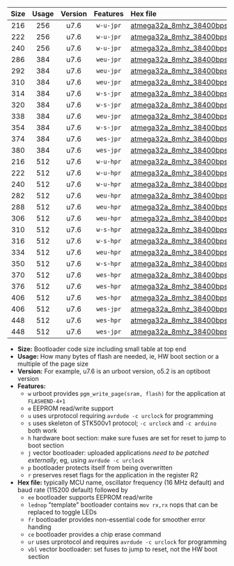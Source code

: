 |Size|Usage|Version|Features|Hex file|
|:-:|:-:|:-:|:-:|:--|
|216|256|u7.6|`w-u-jpr`|[atmega32a_8mhz_38400bps_ur_vbl.hex](https://raw.githubusercontent.com/stefanrueger/urboot/main/bootloaders/atmega32a/fcpu_8mhz/38400_bps/atmega32a_8mhz_38400bps_ur_vbl.hex)|
|222|256|u7.6|`w-u-jpr`|[atmega32a_8mhz_38400bps_lednop_ur_vbl.hex](https://raw.githubusercontent.com/stefanrueger/urboot/main/bootloaders/atmega32a/fcpu_8mhz/38400_bps/atmega32a_8mhz_38400bps_lednop_ur_vbl.hex)|
|240|256|u7.6|`w-u-jpr`|[atmega32a_8mhz_38400bps_lednop_fr_ur_vbl.hex](https://raw.githubusercontent.com/stefanrueger/urboot/main/bootloaders/atmega32a/fcpu_8mhz/38400_bps/atmega32a_8mhz_38400bps_lednop_fr_ur_vbl.hex)|
|286|384|u7.6|`weu-jpr`|[atmega32a_8mhz_38400bps_ee_ur_vbl.hex](https://raw.githubusercontent.com/stefanrueger/urboot/main/bootloaders/atmega32a/fcpu_8mhz/38400_bps/atmega32a_8mhz_38400bps_ee_ur_vbl.hex)|
|292|384|u7.6|`weu-jpr`|[atmega32a_8mhz_38400bps_ee_lednop_ur_vbl.hex](https://raw.githubusercontent.com/stefanrueger/urboot/main/bootloaders/atmega32a/fcpu_8mhz/38400_bps/atmega32a_8mhz_38400bps_ee_lednop_ur_vbl.hex)|
|310|384|u7.6|`weu-jpr`|[atmega32a_8mhz_38400bps_ee_lednop_fr_ur_vbl.hex](https://raw.githubusercontent.com/stefanrueger/urboot/main/bootloaders/atmega32a/fcpu_8mhz/38400_bps/atmega32a_8mhz_38400bps_ee_lednop_fr_ur_vbl.hex)|
|314|384|u7.6|`w-s-jpr`|[atmega32a_8mhz_38400bps_vbl.hex](https://raw.githubusercontent.com/stefanrueger/urboot/main/bootloaders/atmega32a/fcpu_8mhz/38400_bps/atmega32a_8mhz_38400bps_vbl.hex)|
|320|384|u7.6|`w-s-jpr`|[atmega32a_8mhz_38400bps_lednop_vbl.hex](https://raw.githubusercontent.com/stefanrueger/urboot/main/bootloaders/atmega32a/fcpu_8mhz/38400_bps/atmega32a_8mhz_38400bps_lednop_vbl.hex)|
|338|384|u7.6|`weu-jpr`|[atmega32a_8mhz_38400bps_ee_lednop_fr_ce_ur_vbl.hex](https://raw.githubusercontent.com/stefanrueger/urboot/main/bootloaders/atmega32a/fcpu_8mhz/38400_bps/atmega32a_8mhz_38400bps_ee_lednop_fr_ce_ur_vbl.hex)|
|354|384|u7.6|`w-s-jpr`|[atmega32a_8mhz_38400bps_lednop_fr_vbl.hex](https://raw.githubusercontent.com/stefanrueger/urboot/main/bootloaders/atmega32a/fcpu_8mhz/38400_bps/atmega32a_8mhz_38400bps_lednop_fr_vbl.hex)|
|374|384|u7.6|`wes-jpr`|[atmega32a_8mhz_38400bps_ee_vbl.hex](https://raw.githubusercontent.com/stefanrueger/urboot/main/bootloaders/atmega32a/fcpu_8mhz/38400_bps/atmega32a_8mhz_38400bps_ee_vbl.hex)|
|380|384|u7.6|`wes-jpr`|[atmega32a_8mhz_38400bps_ee_lednop_vbl.hex](https://raw.githubusercontent.com/stefanrueger/urboot/main/bootloaders/atmega32a/fcpu_8mhz/38400_bps/atmega32a_8mhz_38400bps_ee_lednop_vbl.hex)|
|216|512|u7.6|`w-u-hpr`|[atmega32a_8mhz_38400bps_ur.hex](https://raw.githubusercontent.com/stefanrueger/urboot/main/bootloaders/atmega32a/fcpu_8mhz/38400_bps/atmega32a_8mhz_38400bps_ur.hex)|
|222|512|u7.6|`w-u-hpr`|[atmega32a_8mhz_38400bps_lednop_ur.hex](https://raw.githubusercontent.com/stefanrueger/urboot/main/bootloaders/atmega32a/fcpu_8mhz/38400_bps/atmega32a_8mhz_38400bps_lednop_ur.hex)|
|240|512|u7.6|`w-u-hpr`|[atmega32a_8mhz_38400bps_lednop_fr_ur.hex](https://raw.githubusercontent.com/stefanrueger/urboot/main/bootloaders/atmega32a/fcpu_8mhz/38400_bps/atmega32a_8mhz_38400bps_lednop_fr_ur.hex)|
|282|512|u7.6|`weu-hpr`|[atmega32a_8mhz_38400bps_ee_ur.hex](https://raw.githubusercontent.com/stefanrueger/urboot/main/bootloaders/atmega32a/fcpu_8mhz/38400_bps/atmega32a_8mhz_38400bps_ee_ur.hex)|
|288|512|u7.6|`weu-hpr`|[atmega32a_8mhz_38400bps_ee_lednop_ur.hex](https://raw.githubusercontent.com/stefanrueger/urboot/main/bootloaders/atmega32a/fcpu_8mhz/38400_bps/atmega32a_8mhz_38400bps_ee_lednop_ur.hex)|
|306|512|u7.6|`weu-hpr`|[atmega32a_8mhz_38400bps_ee_lednop_fr_ur.hex](https://raw.githubusercontent.com/stefanrueger/urboot/main/bootloaders/atmega32a/fcpu_8mhz/38400_bps/atmega32a_8mhz_38400bps_ee_lednop_fr_ur.hex)|
|310|512|u7.6|`w-s-hpr`|[atmega32a_8mhz_38400bps.hex](https://raw.githubusercontent.com/stefanrueger/urboot/main/bootloaders/atmega32a/fcpu_8mhz/38400_bps/atmega32a_8mhz_38400bps.hex)|
|316|512|u7.6|`w-s-hpr`|[atmega32a_8mhz_38400bps_lednop.hex](https://raw.githubusercontent.com/stefanrueger/urboot/main/bootloaders/atmega32a/fcpu_8mhz/38400_bps/atmega32a_8mhz_38400bps_lednop.hex)|
|334|512|u7.6|`weu-hpr`|[atmega32a_8mhz_38400bps_ee_lednop_fr_ce_ur.hex](https://raw.githubusercontent.com/stefanrueger/urboot/main/bootloaders/atmega32a/fcpu_8mhz/38400_bps/atmega32a_8mhz_38400bps_ee_lednop_fr_ce_ur.hex)|
|350|512|u7.6|`w-s-hpr`|[atmega32a_8mhz_38400bps_lednop_fr.hex](https://raw.githubusercontent.com/stefanrueger/urboot/main/bootloaders/atmega32a/fcpu_8mhz/38400_bps/atmega32a_8mhz_38400bps_lednop_fr.hex)|
|370|512|u7.6|`wes-hpr`|[atmega32a_8mhz_38400bps_ee.hex](https://raw.githubusercontent.com/stefanrueger/urboot/main/bootloaders/atmega32a/fcpu_8mhz/38400_bps/atmega32a_8mhz_38400bps_ee.hex)|
|376|512|u7.6|`wes-hpr`|[atmega32a_8mhz_38400bps_ee_lednop.hex](https://raw.githubusercontent.com/stefanrueger/urboot/main/bootloaders/atmega32a/fcpu_8mhz/38400_bps/atmega32a_8mhz_38400bps_ee_lednop.hex)|
|406|512|u7.6|`wes-hpr`|[atmega32a_8mhz_38400bps_ee_lednop_fr.hex](https://raw.githubusercontent.com/stefanrueger/urboot/main/bootloaders/atmega32a/fcpu_8mhz/38400_bps/atmega32a_8mhz_38400bps_ee_lednop_fr.hex)|
|406|512|u7.6|`wes-jpr`|[atmega32a_8mhz_38400bps_ee_lednop_fr_vbl.hex](https://raw.githubusercontent.com/stefanrueger/urboot/main/bootloaders/atmega32a/fcpu_8mhz/38400_bps/atmega32a_8mhz_38400bps_ee_lednop_fr_vbl.hex)|
|448|512|u7.6|`wes-hpr`|[atmega32a_8mhz_38400bps_ee_lednop_fr_ce.hex](https://raw.githubusercontent.com/stefanrueger/urboot/main/bootloaders/atmega32a/fcpu_8mhz/38400_bps/atmega32a_8mhz_38400bps_ee_lednop_fr_ce.hex)|
|448|512|u7.6|`wes-jpr`|[atmega32a_8mhz_38400bps_ee_lednop_fr_ce_vbl.hex](https://raw.githubusercontent.com/stefanrueger/urboot/main/bootloaders/atmega32a/fcpu_8mhz/38400_bps/atmega32a_8mhz_38400bps_ee_lednop_fr_ce_vbl.hex)|

- **Size:** Bootloader code size including small table at top end
- **Usage:** How many bytes of flash are needed, ie, HW boot section or a multiple of the page size
- **Version:** For example, u7.6 is an urboot version, o5.2 is an optiboot version
- **Features:**
  + `w` urboot provides `pgm_write_page(sram, flash)` for the application at `FLASHEND-4+1`
  + `e` EEPROM read/write support
  + `u` uses urprotocol requiring `avrdude -c urclock` for programming
  + `s` uses skeleton of STK500v1 protocol; `-c urclock` and `-c arduino` both work
  + `h` hardware boot section: make sure fuses are set for reset to jump to boot section
  + `j` vector bootloader: uploaded applications *need to be patched externally*, eg, using `avrdude -c urclock`
  + `p` bootloader protects itself from being overwritten
  + `r` preserves reset flags for the application in the register R2
- **Hex file:** typically MCU name, oscillator frequency (16 MHz default) and baud rate (115200 default) followed by
  + `ee` bootloader supports EEPROM read/write
  + `lednop` "template" bootloader contains `mov rx,rx` nops that can be replaced to toggle LEDs
  + `fr` bootloader provides non-essential code for smoother error handing
  + `ce` bootloader provides a chip erase command
  + `ur` uses urprotocol and requires `avrdude -c urclock` for programming
  + `vbl` vector bootloader: set fuses to jump to reset, not the HW boot section
